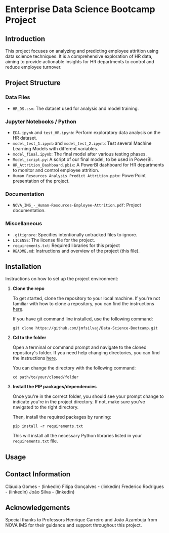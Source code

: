 # Enterprise Data Science Bootcamp Project

## Introduction
This project focuses on analyzing and predicting employee attrition using data science techniques. It is a comprehensive exploration of HR data, aiming to provide actionable insights for HR departments to control and reduce employee turnover.

## Project Structure

### Data Files
- `HR_DS.csv`: The dataset used for analysis and model training.

### Jupyter Notebooks / Python
- `EDA.ipynb` and `test_HR.ipynb`: Perform exploratory data analysis on the HR dataset.
- `model_test_1.ipynb` and `model_test_2.ipynb`: Test several Machine Learning Models with different variables.
- `model_final.ipynb`: The final model after various testing phases.
- `Model_script.py`: A script of our final model, to be used in PowerBI.
- `HR_Attrition_Dashboard.pbix`: A PowerBI dashboard for HR departments to monitor and control employee attrition.
- `Human Resources Analysis Predict Attrition.pptx`: PowerPoint presentation of the project.

### Documentation
- `NOVA_IMS_-_Human-Resources-Employee-Attrition.pdf`: Project documentation.

### Miscellaneous
- `.gitignore`: Specifies intentionally untracked files to ignore.
- `LICENSE`: The license file for the project.
- `requirements.txt`: Required libraries for this project
- `README.md`: Instructions and overview of the project (this file).

## Installation

Instructions on how to set up the project environment:

1. **Clone the repo**

   To get started, clone the repository to your local machine. If you're not familiar with how to clone a repository, you can find the instructions [here](https://docs.github.com/en/repositories/creating-and-managing-repositories/cloning-a-repository).

   If you have git command line installed, use the following command:

   ```
   git clone https://github.com/jmfsilvaj/Data-Science-Bootcamp.git
   ```

2. **Cd to the folder**

   Open a terminal or command prompt and navigate to the cloned repository's folder. If you need help changing directories, you can find the instructions [here](https://www.computerhope.com/issues/ch000772.htm).

   You can change the directory with the following command:

   ```
   cd path/to/your/cloned/folder
   ```

3. **Install the PIP packages/dependencies**

   Once you're in the correct folder, you should see your prompt change to indicate you're in the project directory. If not, make sure you've navigated to the right directory.

   Then, install the required packages by running:

   ```
   pip install -r requirements.txt
   ```

   This will install all the necessary Python libraries listed in your `requirements.txt` file.


## Usage

## Contact Information
Cláudia Gomes - (linkedin)
Filipa Gonçalves - (linkedin)
Frederico Rodrigues - (linkedin)
João Silva - (linkedin)

## Acknowledgements
Special thanks to Professors Henrique Carreiro and João Azambuja from NOVA IMS for their guidance and support throughout this project.